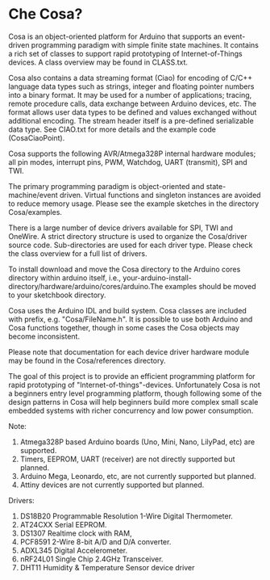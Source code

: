 Che Cosa?
====

Cosa is an object-oriented platform for Arduino that supports an event-driven programming paradigm with simple finite state machines. It contains a rich set of classes to support rapid prototyping of Internet-of-Things devices. A class overview may be found in CLASS.txt.

Cosa also contains a data streaming format (Ciao) for encoding of C/C++ language data types such as strings, integer and floating pointer numbers into a binary format. It may be used for a number of applications; tracing, remote procedure calls, data exchange between Arduino devices, etc. The format allows user data types to be defined and values exchanged without additional encoding. The stream header itself is a pre-defined serializable data type. See CIAO.txt for more details and the example code (CosaCiaoPoint).

Cosa supports the following AVR/Atmega328P internal hardware modules; all pin modes, interrupt pins, PWM, Watchdog, UART (transmit), SPI and TWI. 

The primary programming paradigm is object-oriented and state-machine/event driven. Virtual functions and singleton instances are avoided to reduce memory usage. Please see the example sketches in the directory Cosa/examples.

There is a large number of device drivers available for SPI, TWI and OneWire. A strict directory structure is used to organize the Cosa/driver source code. Sub-directories are used for each driver type. Please check the class overview for a full list of drivers.

To install download and move the Cosa directory to the Arduino cores directory within arduino itself, i.e., your-arduino-install-directory/hardware/arduino/cores/arduino.The examples should be moved to your sketchbook directory. 

Cosa uses the Arduino IDL and build system. Cosa classes are included with prefix, e.g. "Cosa/FileName.h". It is possible to use both Arduino and Cosa functions together, though in some cases the Cosa objects may become inconsistent.

Please note that documentation for each device driver hardware module may be found in the Cosa/references directory. 

The goal of this project is to provide an efficient programming platform for rapid prototyping of "Internet-of-things"-devices. Unfortunately Cosa is not a beginners entry level programming platform, though following some of the design patterns in Cosa will help beginners build more complex small scale embedded systems with richer concurrency and low power consumption.

Note:

1. Atmega328P based Arduino boards (Uno, Mini, Nano, LilyPad, etc) are supported. 
2. Timers, EEPROM, UART (receiver) are not directly supported but planned.
3. Arduino Mega, Leonardo, etc, are not currently supported but planned.
4. Attiny devices are not currently supported but planned.

Drivers:

1. DS18B20 Programmable Resolution 1-Wire Digital Thermometer.
2. AT24CXX Serial EEPROM.
3. DS1307 Realtime clock with RAM,
4. PCF8591 2-Wire 8-bit A/D and D/A converter.
5. ADXL345 Digital Accelerometer.
6. nRF24L01 Single Chip 2.4GHz Transceiver. 
7. DHT11 Humidity & Temperature Sensor device driver


